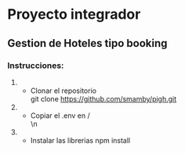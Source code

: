 # Proyecto integrador
## Gestion de Hoteles tipo booking  

### Instrucciones:  
1)  - Clonar el repositorio  
git clone https://github.com/smamby/pigh.git  
 
2)  - Copiar el .env en /  
\n  
3)  - Instalar las librerias
npm install
